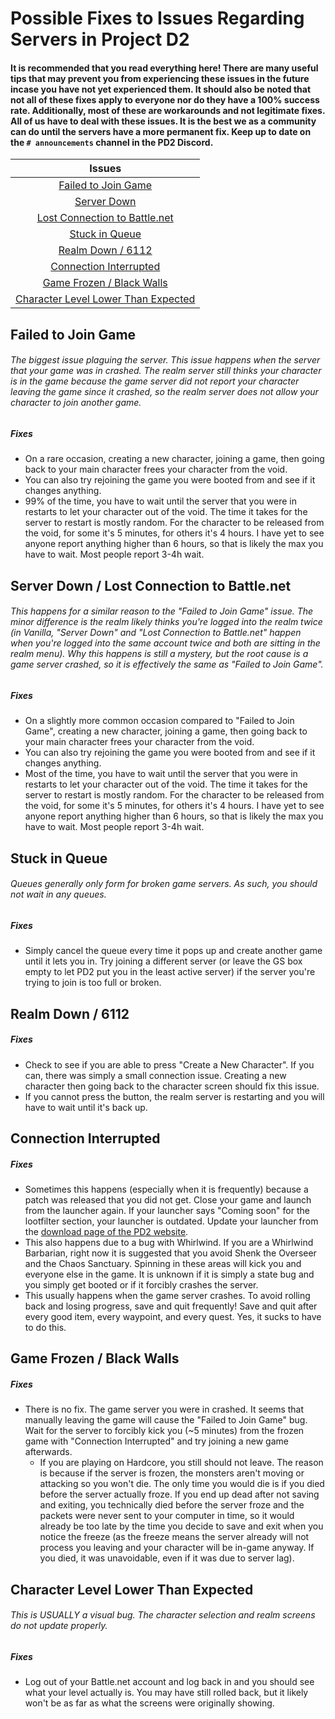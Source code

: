 # Possible Fixes to Issues Regarding Servers in Project D2

#### It is recommended that you read everything here! There are many useful tips that may prevent you from experiencing these issues in the future incase you have not yet experienced them. It should also be noted that not all of these fixes apply to everyone nor do they have a 100% success rate. Additionally, most of these are workarounds and not legitimate fixes. All of us have to deal with these issues. It is the best we as a community can do until the servers have a more permanent fix. Keep up to date on the `# announcements` channel in the PD2 Discord.

| Issues |
| :-: |
| [Failed to Join Game](https://github.com/Warren1001/PD2Info/blob/main/PD2%20Server%20Fixes.md#failed-to-join-game) |
| [Server Down](https://github.com/Warren1001/PD2Info/blob/main/PD2%20Server%20Fixes.md#server-down--lost-connection-to-battlenet) |
| [Lost Connection to Battle.net](https://github.com/Warren1001/PD2Info/blob/main/PD2%20Server%20Fixes.md#server-down--lost-connection-to-battlenet) |
| [Stuck in Queue](https://github.com/Warren1001/PD2Info/blob/main/PD2%20Server%20Fixes.md#stuck-in-queue) |
| [Realm Down / 6112](https://github.com/Warren1001/PD2Info/blob/main/PD2%20Server%20Fixes.md#realm-down--6112) |
| [Connection Interrupted](https://github.com/Warren1001/PD2Info/blob/main/PD2%20Server%20Fixes.md#connection-interrupted) |
| [Game Frozen / Black Walls](https://github.com/Warren1001/PD2Info/blob/main/PD2%20Server%20Fixes.md#game-frozen--black-walls) |
| [Character Level Lower Than Expected](https://github.com/Warren1001/PD2Info/blob/main/PD2%20Server%20Fixes.md#character-level-lower-than-expected) |

## **Failed to Join Game**
###### The biggest issue plaguing the server. This issue happens when the server that your game was in crashed. The realm server still thinks your character is in the game because the game server did not report your character leaving the game since it crashed, so the realm server does not allow your character to join another game.
##### Fixes
- On a rare occasion, creating a new character, joining a game, then going back to your main character frees your character from the void.
- You can also try rejoining the game you were booted from and see if it changes anything.
- 99% of the time, you have to wait until the server that you were in restarts to let your character out of the void. The time it takes for the server to restart is mostly random. For the character to be released from the void, for some it's 5 minutes, for others it's 4 hours. I have yet to see anyone report anything higher than 6 hours, so that is likely the max you have to wait. Most people report 3-4h wait.

## **Server Down / Lost Connection to Battle.net**
###### This happens for a similar reason to the "Failed to Join Game" issue. The minor difference is the realm likely thinks you're logged into the realm twice (in Vanilla, "Server Down" and "Lost Connection to Battle.net" happen when you're logged into the same account twice and both are sitting in the realm menu). Why this happens is still a mystery, but the root cause is a game server crashed, so it is effectively the same as "Failed to Join Game".
##### Fixes
- On a slightly more common occasion compared to "Failed to Join Game", creating a new character, joining a game, then going back to your main character frees your character from the void.
- You can also try rejoining the game you were booted from and see if it changes anything.
- Most of the time, you have to wait until the server that you were in restarts to let your character out of the void. The time it takes for the server to restart is mostly random. For the character to be released from the void, for some it's 5 minutes, for others it's 4 hours. I have yet to see anyone report anything higher than 6 hours, so that is likely the max you have to wait. Most people report 3-4h wait.

## **Stuck in Queue**
###### Queues generally only form for broken game servers. As such, you should not wait in any queues.
##### Fixes
- Simply cancel the queue every time it pops up and create another game until it lets you in. Try joining a different server (or leave the GS box empty to let PD2 put you in the least active server) if the server you're trying to join is too full or broken.

## **Realm Down / 6112**
##### Fixes
- Check to see if you are able to press "Create a New Character". If you can, there was simply a small connection issue. Creating a new character then going back to the character screen should fix this issue.
- If you cannot press the button, the realm server is restarting and you will have to wait until it's back up.

## **Connection Interrupted**
##### Fixes
- Sometimes this happens (especially when it is frequently) because a patch was released that you did not get. Close your game and launch from the launcher again. If your launcher says "Coming soon" for the lootfilter section, your launcher is outdated. Update your launcher from the [download page of the PD2 website](https://www.projectdiablo2.com/download).
- This also happens due to a bug with Whirlwind. If you are a Whirlwind Barbarian, right now it is suggested that you avoid Shenk the Overseer and the Chaos Sanctuary. Spinning in these areas will kick you and everyone else in the game. It is unknown if it is simply a state bug and you simply get booted or if it forcibly crashes the server.
- This usually happens when the game server crashes. To avoid rolling back and losing progress, save and quit frequently! Save and quit after every good item, every waypoint, and every quest. Yes, it sucks to have to do this.

## **Game Frozen / Black Walls**
##### Fixes
- There is no fix. The game server you were in crashed. It seems that manually leaving the game will cause the "Failed to Join Game" bug. Wait for the server to forcibly kick you (~5 minutes) from the frozen game with "Connection Interrupted" and try joining a new game afterwards.
  - If you are playing on Hardcore, you still should not leave. The reason is because if the server is frozen, the monsters aren't moving or attacking so you won't die. The only time you would die is if you died before the server actually froze. If you end up dead after not saving and exiting, you technically died before the server froze and the packets were never sent to your computer in time, so it would already be too late by the time you decide to save and exit when you notice the freeze (as the freeze means the server already will not process you leaving and your character will be in-game anyway. If you died, it was unavoidable, even if it was due to server lag).

## **Character Level Lower Than Expected**
###### This is USUALLY a visual bug. The character selection and realm screens do not update properly.
##### Fixes
- Log out of your Battle.net account and log back in and you should see what your level actually is. You may have still rolled back, but it likely won't be as far as what the screens were originally showing.
